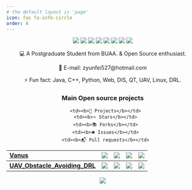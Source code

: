 ```yaml
---
# the default layout is 'page'
icon: fas fa-info-circle
order: 4
---
```


<div align="center">



<img src="https://img.shields.io/badge/-C++-E34F26?style=flat-square&logo=C++&logoColor=white" /> <img src="https://img.shields.io/badge/-Linux-1572B6?style=flat-square&logo=Linux" /> <img src="https://img.shields.io/badge/-DIS-oringe?style=flat-square&logo=DIS" /> <img src="https://img.shields.io/badge/-Python-critical?style=flat-square&logo=DIS" /> <img src="https://img.shields.io/badge/-Matlab-success?style=flat-square&logo=DIS" /> <img src="https://img.shields.io/badge/-Docker-blueviolet?style=flat-square&logo=DIS" /> <img src="https://img.shields.io/badge/-Javascript-9cf?style=flat-square&logo=DIS" /> <img src="https://img.shields.io/badge/-Golang-E34F26?style=flat-square&logo=C++&logoColor=white" />



  <p>💻 A Postgraduate Student from BUAA. & Open Source enthusiast.</p>
  <p>💬 E-mail: zyunfei527@hotmail.com </p>
  <p>⚡ Fun fact: Java, C++, Python, Web, DIS, QT, UAV, Linux, DRL.  </p>

<h3>Main Open source projects</h3>
<table>
  <thead align="center">

      <td><b>🎁 Projects</b></td>
      <td><b>⭐ Stars</b></td>
      <td><b>📚 Forks</b></td>
      <td><b>🛎 Issues</b></td>
      <td><b>📬 Pull requests</b></td>

  </thead>
  <tbody>
     <tr>
      <td><a href="https://github.com/linkall-labs/vanus"><b>Vanus</b></a></td>
      <td><img src="https://img.shields.io/github/stars/linkall-labs/vanus?style=flat-square&labelColor=343b41"/></td>
      <td><img src="https://img.shields.io/github/forks/linkall-labs/vanus?style=flat-square&labelColor=343b41"/></td>
      <td><img src="https://img.shields.io/github/issues/linkall-labs/vanus?style=flat-square&labelColor=343b41"/></td>
      <td><img src="https://img.shields.io/github/issues-pr/linkall-labs/vanus?style=flat-square&labelColor=343b41"/></td>
    </tr>
 </tbody>
 
 <tbody>
     <tr>
      <td><a href="https://github.com/ZYunfeii/UAV_Obstacle_Avoiding_DRL"><b>UAV_Obstacle_Avoiding_DRL</b></a></td>
      <td><img src="https://img.shields.io/github/stars/ZYunfeii/UAV_Obstacle_Avoiding_DRL?style=flat-square&labelColor=343b41"/></td>
      <td><img src="https://img.shields.io/github/forks/ZYunfeii/UAV_Obstacle_Avoiding_DRL?style=flat-square&labelColor=343b41"/></td>
      <td><img src="https://img.shields.io/github/issues/ZYunfeii/UAV_Obstacle_Avoiding_DRL?style=flat-square&labelColor=343b41"/></td>
      <td><img src="https://img.shields.io/github/issues-pr/ZYunfeii/UAV_Obstacle_Avoiding_DRL?style=flat-square&labelColor=343b41"/></td>
    </tr>
 </tbody>
 
</table>


<p align="center">
  <img align="center" src="https://github-profile-trophy.vercel.app/?username=ZYunfeii&column=-1&title=MultipleLang,Star,Follower,Commit,Issue,PullRequest,Repositories" >
</p>





  </div>

